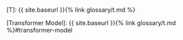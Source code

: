 [T]: {{ site.baseurl }}{% link glossary/t.md %}

[Transformer Model]: {{ site.baseurl }}{% link glossary/t.md %}#transformer-model
